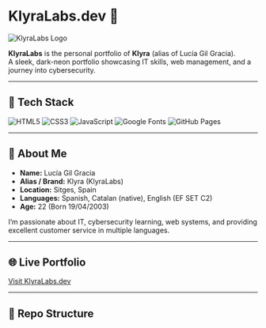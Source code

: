 # KlyraLabs.dev 🚀

![KlyraLabs Logo](logo-placeholder.png)

**KlyraLabs** is the personal portfolio of **Klyra** (alias of Lucía Gil Gracia).  
A sleek, dark-neon portfolio showcasing IT skills, web management, and a journey into cybersecurity.

---

## 🔧 Tech Stack

![HTML5](https://img.shields.io/badge/HTML5-E34F26?style=flat&logo=html5&logoColor=white)
![CSS3](https://img.shields.io/badge/CSS3-1572B6?style=flat&logo=css3&logoColor=white)
![JavaScript](https://img.shields.io/badge/JavaScript-F7DF1E?style=flat&logo=javascript&logoColor=black)
![Google Fonts](https://img.shields.io/badge/Fonts-Google-blue?style=flat)
![GitHub Pages](https://img.shields.io/badge/GitHub%20Pages-181717?style=flat&logo=github&logoColor=white)

---

## 🌙 About Me

- **Name:** Lucía Gil Gracia  
- **Alias / Brand:** Klyra (KlyraLabs)  
- **Location:** Sitges, Spain  
- **Languages:** Spanish, Catalan (native), English (EF SET C2)  
- **Age:** 22 (Born 19/04/2003)

I’m passionate about IT, cybersecurity learning, web systems, and providing excellent customer service in multiple languages.

---

## 🌐 Live Portfolio

[Visit KlyraLabs.dev](https://klyralabs.dev)

---

## 📂 Repo Structure
